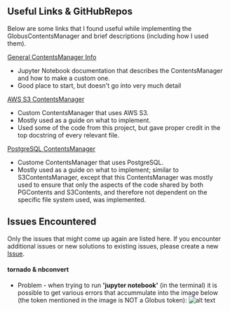 ## Useful Links & GitHubRepos
Below are some links that I found useful while implementing the GlobusContentsManager and brief descriptions (including how I used them).

[General ContentsManager Info](https://jupyter-notebook.readthedocs.io/en/stable/extending/contents.html)
* Jupyter Notebook documentation that describes the ContentsManager and how to make a custom one.
* Good place to start, but doesn't go into very much detail

[AWS S3 ContentsManager](https://github.com/danielfrg/s3contents)
* Custom ContentsManager that uses AWS S3.
* Mostly used as a guide on what to implement.
* Used some of the code from this project, but gave proper credit in the top docstring of every relevant file.

[PostgreSQL ContentsManager](https://github.com/quantopian/pgcontents)
* Custome ContentsManager that uses PostgreSQL.
* Mostly used as a guide on what to implement; similar to S3ContentsManager, except that this ContentsManager was mostly used to ensure that only the aspects of the code shared by both PGContents and S3Contents, and therefore not dependent on the specific file system used, was implemented.

## Issues Encountered
Only the issues that might come up again are listed here. If you encounter additional issues or new solutions to existing issues, please create a new [Issue](https://github.com/gneezyn/globus-contents-manager/issues).

#### tornado & nbconvert
* Problem - when trying to run **'jupyter notebook'** (in the terminal) it is possible to get various errors that accummulate into the image below (the token mentioned in the image is NOT a Globus token):
![alt text](./nbconvert_tornado_issue.png)
